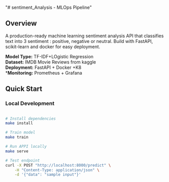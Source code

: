 "# sentiment_Analysis - MLOps Pipeline" 

## Overview

A production-ready machine learning sentiment analysis API that classifies text into 3 sentiment : positive, negative or neutral.
Build with FastAPI, scikit-learn and docker for easy deployment.

**Model Type:** TF-IDF+LOgistic Regression  
**Dataset:** IMDB Movie Reviews from kaggle  
**Deployment:** FastAPI + Docker +K8  
***Monitoring:** Prometheus + Grafana  

## Quick Start


### Local Development
```bash

# Install dependencies
make install

# Train model
make train

# Run APPI locally
make serve

# Test endpoint
curl -X POST "http://localhost:8000/predict" \
    -H "Content-Type: application/json" \
    -d '{"data": "sample input"}'

